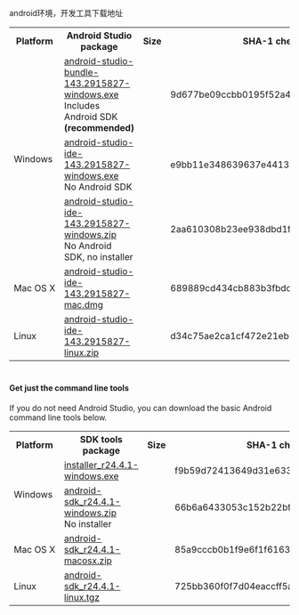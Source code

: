 android环境，开发工具下载地址 <br />
  <table class="download">
    <tr>
      <th>Platform</th>
      <th>Android Studio package</th>
      <th>Size</th>
      <th>SHA-1 checksum</th>
  </tr>
  <tr>
    <td rowspan="3">Windows</td>
    <td>
  <a onclick="return onDownload(this,false,true)" id="win-bundle" data-modal-toggle="studio_tos"
    href="https://dl.google.com/dl/android/studio/install/2.1.2.0/android-studio-bundle-143.2915827-windows.exe"
    >android-studio-bundle-143.2915827-windows.exe</a><br>
    Includes Android SDK <b>(recommended)</b>
    </td>
    <td id="win-bundle-size" data-size="1245610376"></td>
    <td>9d677be09ccbb0195f52a429020b5bf0939e95d3</td>
  </tr>
  <tr>
    <!-- blank TD from Windows rowspan -->
    <td>
  <a onclick="return onDownload(this,false,true)" id="win-bundle-notools" data-modal-toggle="studio_tos"
    href="https://dl.google.com/dl/android/studio/install/2.1.2.0/android-studio-ide-143.2915827-windows.exe"
    >android-studio-ide-143.2915827-windows.exe</a><br>
    No Android SDK
    </td>
    <td data-size="290846136"></td>
    <td>e9bb11e348639637e44137e30f77a4b1e8783eb0</td>
  </tr>
  <tr>
    <!-- blank TD from Windows rowspan -->
    <td>
  <a onclick="return onDownload(this,false,true)" id="win-bundle-zip" data-modal-toggle="studio_tos"
    href="https://dl.google.com/dl/android/studio/ide-zips/2.1.2.0/android-studio-ide-143.2915827-windows.zip"
    >android-studio-ide-143.2915827-windows.zip</a><br>
    No Android SDK, no installer
    </td>
    <td data-size="307686999"></td>
    <td>2aa610308b23ee938dbd1f821675db763d68912c</td>
  </tr>
  <tr>
    <td><nobr>Mac OS X</nobr></td>
    <td>
  <a onclick="return onDownload(this,false,true)" id="mac-bundle" data-modal-toggle="studio_tos"
    href="https://dl.google.com/dl/android/studio/install/2.1.2.0/android-studio-ide-143.2915827-mac.dmg"
    >android-studio-ide-143.2915827-mac.dmg</a>
    </td>
    <td id="mac-bundle-size" data-size="305671838"></td>
    <td>689889cd434cb883b3fbdc61faa288de98754116</td>
  </tr>
  <tr>
    <td>Linux</td>
    <td>
  <a onclick="return onDownload(this,false,true)" id="linux-bundle" data-modal-toggle="studio_tos"
    href="https://dl.google.com/dl/android/studio/ide-zips/2.1.2.0/android-studio-ide-143.2915827-linux.zip"
    >android-studio-ide-143.2915827-linux.zip</a>
    </td>
    <td id="linux-bundle-size" data-size="305181285"></td>
    <td>d34c75ae2ca1cf472e21eb5301f43603082c6fd0</td>
  </tr>
  </table>
 
 
 
<h4 class="norule" style="margin-top:40px">Get just the command line tools</h4>
 
<p>If you do not need Android Studio, you can download the basic Android
command line tools below.</p>
 
  <table class="download">
    <tr>
      <th>Platform</th>
      <th>SDK tools package</th>
      <th>Size</th>
      <th>SHA-1 checksum</th>
  </tr>
  <tr>
    <td rowspan="2">Windows</td>
    <td>
  <a onclick="return onDownload(this)" id="win-tools" data-modal-toggle="studio_tos"
    href="//dl.google.com/android/installer_r24.4.1-windows.exe">installer_r24.4.1-windows.exe</a><br>
    </td>
    <td data-size="151659917"></td>
    <td>f9b59d72413649d31e633207e31f456443e7ea0b</td>
  </tr>
  <tr>
    <!-- blank TD from Windows rowspan -->
    <td>
  <a onclick="return onDownload(this)" id="win-tools2" data-modal-toggle="studio_tos"
    href="//dl.google.com/android/android-sdk_r24.4.1-windows.zip">android-sdk_r24.4.1-windows.zip</a><br>
    No installer
    </td>
    <td data-size="199701062"></td>
    <td>66b6a6433053c152b22bf8cab19c0f3fef4eba49</td>
  </tr>
  <tr>
    <td><nobr>Mac OS X</nobr></td>
    <td>
  <a onclick="return onDownload(this)" id="mac-tools" data-modal-toggle="studio_tos"
    href="//dl.google.com/android/android-sdk_r24.4.1-macosx.zip">android-sdk_r24.4.1-macosx.zip</a>
    </td>
    <td data-size="102781947"></td>
    <td>85a9cccb0b1f9e6f1f616335c5f07107553840cd</td>
  </tr>
  <tr>
    <td>Linux</td>
    <td>
  <a onclick="return onDownload(this)" id="linux-tools" data-modal-toggle="studio_tos"
    href="//dl.google.com/android/android-sdk_r24.4.1-linux.tgz">android-sdk_r24.4.1-linux.tgz</a>
    </td>
    <td data-size="326412652"></td>
    <td>725bb360f0f7d04eaccff5a2d57abdd49061326d</td>
  </tr>
  </table>

